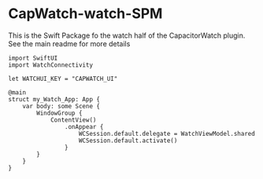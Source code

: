 # CapWatch-watch-SPM

This is the Swift Package fo the watch half of the CapacitorWatch plugin. See the main readme for more details

```
import SwiftUI
import WatchConnectivity

let WATCHUI_KEY = "CAPWATCH_UI"

@main
struct my_Watch_App: App {
    var body: some Scene {
        WindowGroup {
            ContentView()
                .onAppear {
                    WCSession.default.delegate = WatchViewModel.shared
                    WCSession.default.activate()
                }
        }
    }
}
```
